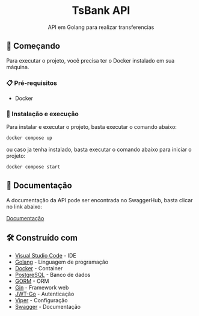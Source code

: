 <h1 align="center">TsBank API</h1>
<p align="center">API em Golang para realizar transferencias</p>


## 🚀 Começando

Para executar o projeto, você precisa ter o Docker instalado em sua máquina.

### 📋 Pré-requisitos

- Docker

### 🔧 Instalação e execução

Para instalar e executar o projeto, basta executar o comando abaixo:

```bash
docker compose up
```

ou caso ja tenha instalado, basta executar o comando abaixo para iniciar o projeto:

```bash
docker compose start
```

<!-- rotas da API no swagger https://app.swaggerhub.com/apis-docs/LeonardoSola/ts-bank_api/1.0.0 -->
## 📖 Documentação

A documentação da API pode ser encontrada no SwaggerHub, basta clicar no link abaixo:

[Documentação](https://app.swaggerhub.com/apis-docs/LeonardoSola/ts-bank_api/1.0.0)


## 🛠️ Construído com

- [Visual Studio Code](https://code.visualstudio.com/) - IDE
- [Golang](https://golang.org/) - Linguagem de programação
- [Docker](https://www.docker.com/) - Container
- [PostgreSQL](https://www.postgresql.org/) - Banco de dados
- [GORM](https://gorm.io/) - ORM
- [Gin](https://gin-gonic.com/) - Framework web
- [JWT-Go](https://github.com/golang-jwt/jwt) - Autenticação
- [Viper](https://github.com/spf13/viper) - Configuração
- [Swagger](https://swagger.io/) - Documentação
